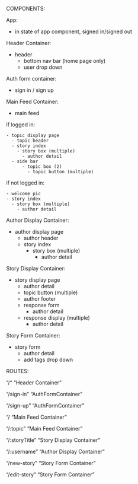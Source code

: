 COMPONENTS:

App:
- in state of app component, signed in/signed out

Header Container:
- header
    - bottom nav bar (home page only)
    - user drop down

Auth form container:
- sign in / sign up

Main Feed Container:

- main feed

if logged in:

    - topic display page
      - topic header
      - story index
        - story box (multiple)
          - author detail
      - side bar
          - topic box (2)
            - topic button (multiple)

if not logged in:

    - welcome pic
    - story index
      - story box (multiple)
        - author detail


Author Display Container:
- author display page
  - author header  
  - story index
    - story box (multiple)
      - author detail


Story Display Container:
- story display page
  - author detail
  - topic button (multiple)
  - author footer
  - response form
    - author detail
  - response display (multiple)
    - author detail


Story Form Container:
- story form
  - author detail
  - add tags drop down



ROUTES:


“/“  “Header Container”

“/sign-in”  “AuthFormContainer”

“/sign-up” “AuthFormContainer”

“/ “Main Feed Container”

“/:topic” “Main Feed Container”

“/:storyTitle”   “Story Display Container”

“/:username”  “Author Display Container”

“/new-story” “Story Form Container”

“/edit-story” “Story Form Container”
